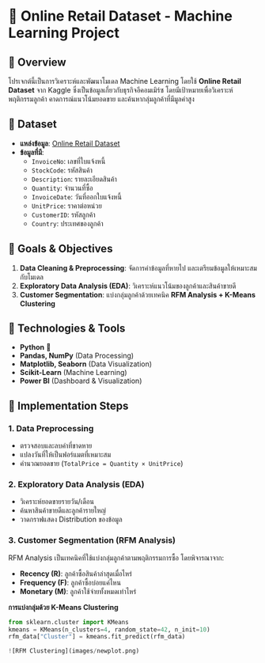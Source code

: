 # 🛂 Online Retail Dataset - Machine Learning Project

## 📌 Overview
โปรเจกต์นี้เป็นการวิเคราะห์และพัฒนาโมเดล Machine Learning โดยใช้ **Online Retail Dataset** จาก Kaggle ซึ่งเป็นข้อมูลเกี่ยวกับธุรกิจอีคอมเมิร์ซ โดยมีเป้าหมายเพื่อวิเคราะห์พฤติกรรมลูกค้า คาดการณ์แนวโน้มยอดขาย และค้นหากลุ่มลูกค้าที่มีมูลค่าสูง

## 📂 Dataset
- **แหล่งข้อมูล**: [Online Retail Dataset](https://www.kaggle.com/datasets/lakshmi25npathi/online-retail-dataset)
- **ข้อมูลที่มี**:
  - `InvoiceNo`: เลขที่ใบแจ้งหนี้
  - `StockCode`: รหัสสินค้า
  - `Description`: รายละเอียดสินค้า
  - `Quantity`: จำนวนที่ซื้อ
  - `InvoiceDate`: วันที่ออกใบแจ้งหนี้
  - `UnitPrice`: ราคาต่อหน่วย
  - `CustomerID`: รหัสลูกค้า
  - `Country`: ประเทศของลูกค้า

## 🎯 Goals & Objectives
1. **Data Cleaning & Preprocessing**: จัดการค่าข้อมูลที่หายไป และเตรียมข้อมูลให้เหมาะสมกับโมเดล
2. **Exploratory Data Analysis (EDA)**: วิเคราะห์แนวโน้มของลูกค้าและสินค้าขายดี
3. **Customer Segmentation**: แบ่งกลุ่มลูกค้าด้วยเทคนิค **RFM Analysis + K-Means Clustering**

## 🔧 Technologies & Tools
- **Python** 🐍
- **Pandas, NumPy** (Data Processing)
- **Matplotlib, Seaborn** (Data Visualization)
- **Scikit-Learn** (Machine Learning)
- **Power BI** (Dashboard & Visualization)

## 🚀 Implementation Steps
### 1. Data Preprocessing
- ตรวจสอบและลบค่าที่ขาดหาย
- แปลงวันที่ให้เป็นฟอร์แมตที่เหมาะสม
- คำนวณยอดขาย (`TotalPrice = Quantity × UnitPrice`)

### 2. Exploratory Data Analysis (EDA)
- วิเคราะห์ยอดขายรายวัน/เดือน
- ค้นหาสินค้าขายดีและลูกค้ารายใหญ่
- วาดกราฟแสดง Distribution ของข้อมูล

### 3. Customer Segmentation (RFM Analysis)
RFM Analysis เป็นเทคนิคที่ใช้แบ่งกลุ่มลูกค้าตามพฤติกรรมการซื้อ โดยพิจารณาจาก:
- **Recency (R)**: ลูกค้าซื้อสินค้าล่าสุดเมื่อไหร่
- **Frequency (F)**: ลูกค้าซื้อบ่อยแค่ไหน
- **Monetary (M)**: ลูกค้าใช้จ่ายทั้งหมดเท่าไหร่

**การแบ่งกลุ่มด้วย K-Means Clustering**
```python
from sklearn.cluster import KMeans
kmeans = KMeans(n_clusters=4, random_state=42, n_init=10)
rfm_data["Cluster"] = kmeans.fit_predict(rfm_data)

![RFM Clustering](images/newplot.png)

